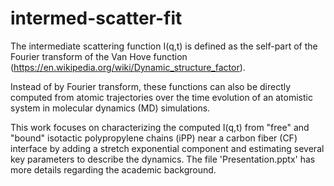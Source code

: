 # intermed-scatter-fit

The intermediate scattering function I(q,t) is defined as the self-part of the Fourier transform of the Van Hove function (https://en.wikipedia.org/wiki/Dynamic_structure_factor).

Instead of by Fourier transform, these functions can also be directly computed from atomic trajectories over the time evolution of an atomistic system in molecular dynamics (MD) simulations.

This work focuses on characterizing the computed I(q,t) from "free" and "bound" isotactic polypropylene chains (iPP) near a carbon fiber (CF) interface by adding a stretch exponential component and estimating several key parameters to describe the dynamics. The file 'Presentation.pptx' has more details regarding the academic background.
